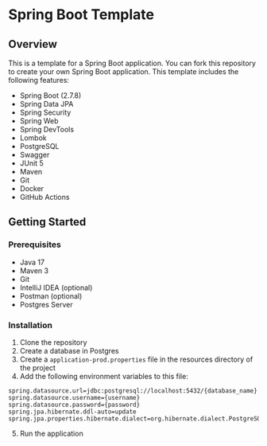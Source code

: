 # Spring Boot Template

## Overview

This is a template for a Spring Boot application. You can fork this repository to create your own Spring Boot
application. This template includes the following features:

- Spring Boot (2.7.8)
- Spring Data JPA
- Spring Security
- Spring Web
- Spring DevTools
- Lombok
- PostgreSQL
- Swagger
- JUnit 5
- Maven
- Git
- Docker
- GitHub Actions

## Getting Started

### Prerequisites

- Java 17
- Maven 3
- Git
- IntelliJ IDEA (optional)
- Postman (optional)
- Postgres Server

### Installation

1. Clone the repository
2. Create a database in Postgres
3. Create a `application-prod.properties` file in the resources directory of the project
4. Add the following environment variables to this file:

```
spring.datasource.url=jdbc:postgresql://localhost:5432/{database_name}
spring.datasource.username={username}
spring.datasource.password={password}
spring.jpa.hibernate.ddl-auto=update
spring.jpa.properties.hibernate.dialect=org.hibernate.dialect.PostgreSQLDialect
```

5. Run the application
